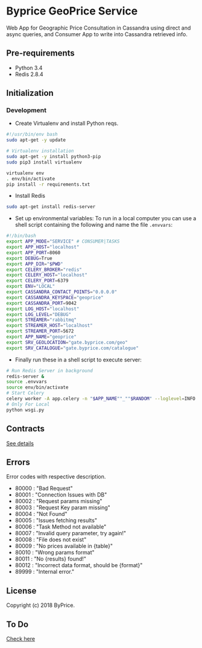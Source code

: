 # Byprice GeoPrice Service

Web App for Geographic Price Consultation in Cassandra using  direct and async queries, and Consumer App to write into Cassandra retrieved info.

## Pre-requirements

- Python 3.4
- Redis 2.8.4

## Initialization

### Development

- Create Virtualenv and install Python reqs.

```bash
#!/usr/bin/env bash
sudo apt-get -y update

# Virtualenv installation
sudo apt-get -y install python3-pip
sudo pip3 install virtualenv

virtualenv env
. env/bin/activate
pip install -r requirements.txt
```

- Install Redis

```bash
sudo apt-get install redis-server
```

- Set up environmental variables: To run in a local computer you can use a shell script containing the following and name the file `.envvars`:

```bash
#!/bin/bash
export APP_MODE="SERVICE" # CONSUMER|TASKS
export APP_HOST="localhost"
export APP_PORT=8060
export DEBUG=True
export APP_DIR="$PWD"
export CELERY_BROKER="redis"
export CELERY_HOST="localhost"
export CELERY_PORT=6379
export ENV="LOCAL"
export CASSANDRA_CONTACT_POINTS="0.0.0.0"
export CASSANDRA_KEYSPACE="geoprice"
export CASSANDRA_PORT=9042
export LOG_HOST="localhost"
export LOG_LEVEL="DEBUG"
export STREAMER="rabbitmq"
export STREAMER_HOST="localhost"
export STREAMER_PORT=5672
export APP_NAME="geoprice"
export SRV_GEOLOCATION="gate.byprice.com/geo"
export SRV_CATALOGUE="gate.byprice.com/catalogue"
```

- Finally run these in a shell script to execute server:

```bash
# Run Redis Server in background
redis-server &
source .envvars
source env/bin/activate
# Start Celery
celery worker -A app.celery -n "$APP_NAME""_""$RANDOM" --loglevel=INFO --concurrency=1
# Only For Local
python wsgi.py
```

## Contracts

[See details](../CONTRACTS.md)

## Errors

Error codes with respective description.

- 80000 : "Bad Request"
- 80001 : "Connection Issues with DB"
- 80002 : "Request params missing"
- 80003 : "Request Key param missing"
- 80004 : "Not Found"
- 80005 : "Issues fetching results"
- 80006 : "Task Method not available"
- 80007 : "Invalid query parameter, try again!"
- 80008 : "File does not exist"
- 80009 : "No prices available in {table}"
- 80010 : "Wrong params format"
- 80011 : "No {results} found!"
- 80012 : "Incorrect data format, should be {format}"
- 89999 : "Internal error."

## License

Copyright (c) 2018 ByPrice.

## To Do

[Check here](./NOTES.md)
